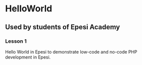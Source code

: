 # HelloWorld
## Used by students of Epesi Academy

### Lesson 1
Hello World in Epesi to demonstrate low-code and no-code PHP development in Epesi.

